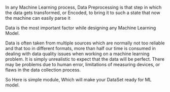 In any Machine Learning process, Data Preprocessing is that step in which the data gets transformed, or Encoded, to bring it to such a state that now the machine can easily parse it

Data is  the most important factor while designing any Machine Learning Model.

Data is often taken from multiple sources which are normally not too reliable and that too in different formats, more than half our time is consumed in dealing with data quality issues when working on a machine learning problem. It is simply unrealistic to expect that the data will be perfect. There may be problems due to human error, limitations of measuring devices, or flaws in the data collection process.

So Here is simple module, Which will make your DataSet ready for ML model.
